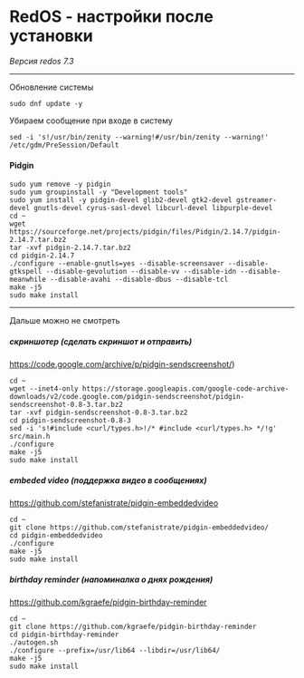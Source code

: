 # RedOS - настройки после установки  
*Версия redos 7.3*

-----  

Обновление системы  

    sudo dnf update -y

Убираем сообщение при входе в систему  

    sed -i 's!/usr/bin/zenity --warning!#/usr/bin/zenity --warning!' /etc/gdm/PreSession/Default



#### Pidgin

    sudo yum remove -y pidgin
    sudo yum groupinstall -y "Development tools"
    sudo yum install -y pidgin-devel glib2-devel gtk2-devel gstreamer-devel gnutls-devel cyrus-sasl-devel libcurl-devel libpurple-devel
    cd ~
    wget https://sourceforge.net/projects/pidgin/files/Pidgin/2.14.7/pidgin-2.14.7.tar.bz2
    tar -xvf pidgin-2.14.7.tar.bz2
    cd pidgin-2.14.7
    ./configure --enable-gnutls=yes --disable-screensaver --disable-gtkspell --disable-gevolution --disable-vv --disable-idn --disable-meanwhile --disable-avahi --disable-dbus --disable-tcl
    make -j5
    sudo make install

---
Дальше можно не смотреть  
##### скриншотер (сделать скриншот и отправить)  
https://code.google.com/archive/p/pidgin-sendscreenshot/)

    cd ~
    wget --inet4-only https://storage.googleapis.com/google-code-archive-downloads/v2/code.google.com/pidgin-sendscreenshot/pidgin-sendscreenshot-0.8-3.tar.bz2
    tar -xvf pidgin-sendscreenshot-0.8-3.tar.bz2
    cd pidgin-sendscreenshot-0.8-3
    sed -i 's!#include <curl/types.h>!/* #include <curl/types.h> */!g' src/main.h
    ./configure
    make -j5
    sudo make install

##### embeded video (поддержка видео в сообщениях)  
https://github.com/stefanistrate/pidgin-embeddedvideo  

    cd ~
    git clone https://github.com/stefanistrate/pidgin-embeddedvideo/
    cd pidgin-embeddedvideo  
    ./configure
    make -j5
    sudo make install

##### birthday reminder (напоминалка о днях рождения)  
https://github.com/kgraefe/pidgin-birthday-reminder  

    cd ~
    git clone https://github.com/kgraefe/pidgin-birthday-reminder
    cd pidgin-birthday-reminder
    ./autogen.sh
    ./configure --prefix=/usr/lib64 --libdir=/usr/lib64/
    make -j5
    sudo make install
